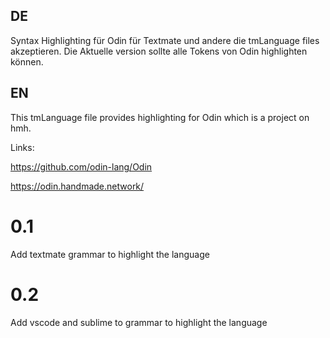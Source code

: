 ## DE
Syntax Highlighting für Odin für Textmate und andere die tmLanguage files akzeptieren. 
Die Aktuelle version sollte alle Tokens von Odin highlighten können.

## EN

This tmLanguage file provides highlighting for Odin which is a project on hmh.


Links: 

https://github.com/odin-lang/Odin

https://odin.handmade.network/

# 0.1
Add textmate grammar to highlight the language

# 0.2
Add vscode and sublime to grammar to highlight the language
